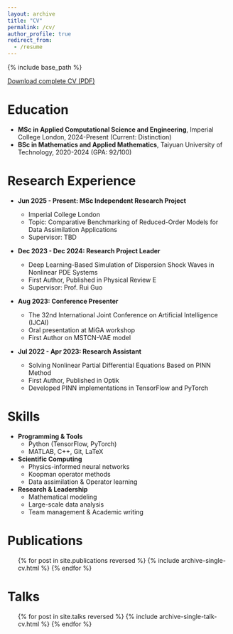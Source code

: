 ```yaml
---
layout: archive
title: "CV"
permalink: /cv/
author_profile: true
redirect_from:
  - /resume
---
```


{% include base_path %}

[Download complete CV (PDF)](/files/CV.pdf)

Education
======
* **MSc in Applied Computational Science and Engineering**, Imperial College London, 2024-Present (Current: Distinction)
* **BSc in Mathematics and Applied Mathematics**, Taiyuan University of Technology, 2020-2024 (GPA: 92/100)

Research Experience
======
* **Jun 2025 - Present: MSc Independent Research Project**
  * Imperial College London
  * Topic: Comparative Benchmarking of Reduced-Order Models for Data Assimilation Applications
  * Supervisor: TBD

* **Dec 2023 - Dec 2024: Research Project Leader**
  * Deep Learning-Based Simulation of Dispersion Shock Waves in Nonlinear PDE Systems
  * First Author, Published in Physical Review E
  * Supervisor: Prof. Rui Guo

* **Aug 2023: Conference Presenter**
  * The 32nd International Joint Conference on Artificial Intelligence (IJCAI)
  * Oral presentation at MiGA workshop
  * First Author on MSTCN-VAE model

* **Jul 2022 - Apr 2023: Research Assistant**
  * Solving Nonlinear Partial Differential Equations Based on PINN Method
  * First Author, Published in Optik
  * Developed PINN implementations in TensorFlow and PyTorch

Skills
======
* **Programming & Tools**
  * Python (TensorFlow, PyTorch)
  * MATLAB, C++, Git, LaTeX
* **Scientific Computing**
  * Physics-informed neural networks
  * Koopman operator methods
  * Data assimilation & Operator learning
* **Research & Leadership**
  * Mathematical modeling
  * Large-scale data analysis
  * Team management & Academic writing

Publications
======
  <ul>{% for post in site.publications reversed %}
    {% include archive-single-cv.html %}
  {% endfor %}</ul>
  
Talks
======
  <ul>{% for post in site.talks reversed %}
    {% include archive-single-talk-cv.html  %}
  {% endfor %}</ul>
